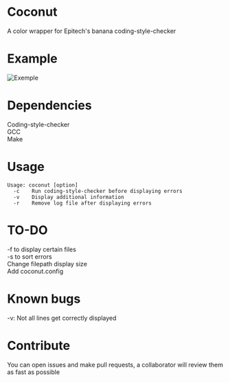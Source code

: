 # Coconut
A color wrapper for Epitech's banana coding-style-checker

# Example
![Exemple](https://i.imgur.com/KWYrKwL.png)

# Dependencies
Coding-style-checker <br>
GCC <br>
Make <br>

# Usage
```
Usage: coconut [option]
  -c    Run coding-style-checker before displaying errors
  -v    Display additional information
  -r    Remove log file after displaying errors
```

# TO-DO
-f to display certain files <br>
-s to sort errors <br>
Change filepath display size <br>
Add coconut.config <br>

# Known bugs
-v: Not all lines get correctly displayed

# Contribute
You can open issues and make pull requests, a collaborator will review them as fast as possible
